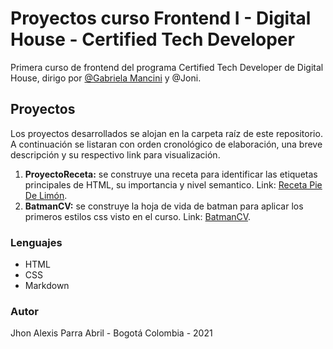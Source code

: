 # Proyectos curso Frontend I - Digital House - Certified Tech Developer

Primera curso de frontend del programa Certified Tech Developer de Digital House, dirigo por [@Gabriela Mancini](https://github.com/gabimancini) y @Joni.

## Proyectos

Los proyectos desarrollados se alojan en la carpeta raíz de este repositorio. A continuación se listaran con orden cronológico de elaboración, una breve descripción y su respectivo link para visualización.

1. **ProyectoReceta:** se construye una receta para identificar las etiquetas principales de HTML, su importancia y nivel semantico. Link: [Receta Pie De Limón](https://jhonalexis-parra.github.io/Frontend-I-Digital-House/ProyectoReceta/).
2. **BatmanCV:** se construye la hoja de vida de batman para aplicar los primeros estilos css visto en el curso. Link: [BatmanCV](https://jhonalexis-parra.github.io/Frontend-I-Digital-House/BatmanCV/).


### Lenguajes

- HTML
- CSS
- Markdown

### Autor

Jhon Alexis Parra Abril - Bogotá Colombia - 2021
